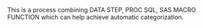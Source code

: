 This is a process combining DATA STEP, PROC SQL, SAS MACRO FUNCTION which can help achieve automatic categorization.
